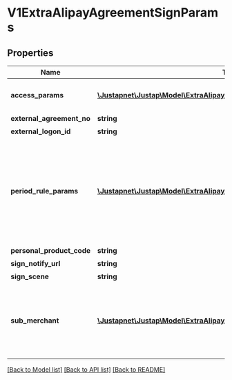 # V1ExtraAlipayAgreementSignParams

## Properties
Name | Type | Description | Notes
------------ | ------------- | ------------- | -------------
**access_params** | [**\Justapnet\Justap\Model\ExtraAlipayAgreementSignParamsAccessParams**](ExtraAlipayAgreementSignParamsAccessParams.md) | 请按当前接入的方式进行填充，且输入值必须为文档中的参数取值范围 | [optional] 
**external_agreement_no** | **string** | 外部协议号 | 
**external_logon_id** | **string** | 外部用户唯一标识 | 
**period_rule_params** | [**\Justapnet\Justap\Model\ExtraAlipayAgreementSignParamsPeriodRuleParams**](ExtraAlipayAgreementSignParamsPeriodRuleParams.md) | 周期管控规则参数period_rule_params，在签约周期扣款产品（如CYCLE_PAY_AUTH_P）时必传，在签约其他产品时无需传入。 周期扣款产品，会按照这里传入的参数提示用户，并对发起扣款的时间、金额、次数等做相应限制。 | [optional] 
**personal_product_code** | **string** | 个人签约产品码 | 
**sign_notify_url** | **string** | 签约回调地址 | 
**sign_scene** | **string** | 签约场景 | 
**sub_merchant** | [**\Justapnet\Justap\Model\ExtraAlipayAgreementSignParamsSubMerchant**](ExtraAlipayAgreementSignParamsSubMerchant.md) | 此参数用于传递子商户信息，无特殊需求时不用关注。目前商户代扣、海外代扣、淘旅行信用住产品支持传入该参数（在销售方案中“是否允许自定义子商户信息”需要选是）。 | [optional] 

[[Back to Model list]](../README.md#documentation-for-models) [[Back to API list]](../README.md#documentation-for-api-endpoints) [[Back to README]](../README.md)


